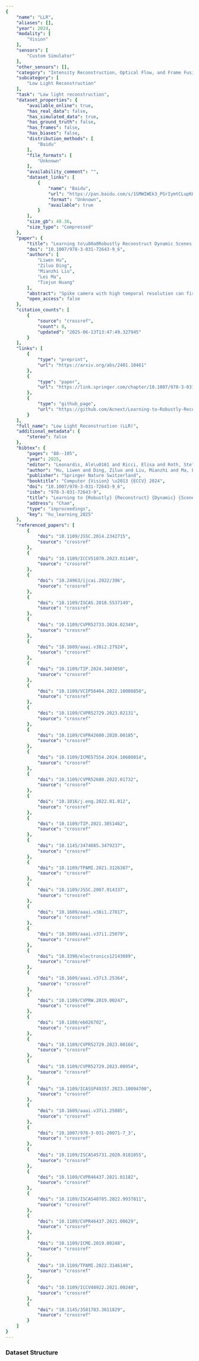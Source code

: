 ```yaml
---
{
    "name": "LLR",
    "aliases": [],
    "year": 2024,
    "modality": [
        "Vision"
    ],
    "sensors": [
        "Custom Simulator"
    ],
    "other_sensors": [],
    "category": "Intensity Reconstruction, Optical Flow, and Frame Fusion",
    "subcategory": [
        "Low Light Reconstruction"
    ],
    "task": "Low light reconstruction",
    "dataset_properties": {
        "available_online": true,
        "has_real_data": false,
        "has_simulated_data": true,
        "has_ground_truth": false,
        "has_frames": false,
        "has_biases": false,
        "distribution_methods": [
            "Baidu"
        ],
        "file_formats": [
            "Unknown"
        ],
        "availability_comment": "",
        "dataset_links": [
            {
                "name": "Baidu",
                "url": "https://pan.baidu.com/s/1SMWIWEk3_PGrIymtCLupKQ?pwd=95gi",
                "format": "Unknown",
                "available": true
            }
        ],
        "size_gb": 48.36,
        "size_type": "Compressed"
    },
    "paper": {
        "title": "Learning to\u00a0Robustly Reconstruct Dynamic Scenes from\u00a0Low-Light Spike Streams",
        "doi": "10.1007/978-3-031-72643-9_6",
        "authors": [
            "Liwen Hu",
            "Ziluo Ding",
            "Mianzhi Liu",
            "Lei Ma",
            "Tiejun Huang"
        ],
        "abstract": "Spike camera with high temporal resolution can fire continuous binary spike streams to record per-pixel light intensity. By using reconstruction methods, the scene details in high-speed scenes can be restored from spike streams. However, existing methods struggle to perform well in low-light environments due to insufficient information in spike streams. To this end, we propose a bidirectional recurrent-based reconstruction framework to better handle such extreme conditions. In more detail, a light-robust representation (LR-Rep) is designed to aggregate temporal information in spike streams. Moreover, a fusion module is used to extract temporal features. Besides, we synthesize a reconstruction dataset for high-speed low-light scenes where light sources are carefully designed to be consistent with reality. The experiment shows the superiority of our method. Importantly, our method also generalizes well to real spike streams. Our project is: https://github.com/Acnext/Learning-to-Robustly-Reconstruct-Dynamic-Scenes-from-Low-light-Spike-Streams/.",
        "open_access": false
    },
    "citation_counts": [
        {
            "source": "crossref",
            "count": 0,
            "updated": "2025-06-13T13:47:49.327945"
        }
    ],
    "links": [
        {
            "type": "preprint",
            "url": "https://arxiv.org/abs/2401.10461"
        },
        {
            "type": "paper",
            "url": "https://link.springer.com/chapter/10.1007/978-3-031-72643-9_6"
        },
        {
            "type": "github_page",
            "url": "https://github.com/Acnext/Learning-to-Robustly-Reconstruct-Dynamic-Scenes-from-Low-light-Spike-Streams/"
        }
    ],
    "full_name": "Low Light Reconstruction (LLR)",
    "additional_metadata": {
        "stereo": false
    },
    "bibtex": {
        "pages": "88--105",
        "year": 2025,
        "editor": "Leonardis, Ale\u0161 and Ricci, Elisa and Roth, Stefan and Russakovsky, Olga and Sattler, Torsten and Varol, G\u00fcl",
        "author": "Hu, Liwen and Ding, Ziluo and Liu, Mianzhi and Ma, Lei and Huang, Tiejun",
        "publisher": "Springer Nature Switzerland",
        "booktitle": "Computer {Vision} \u2013 {ECCV} 2024",
        "doi": "10.1007/978-3-031-72643-9_6",
        "isbn": "978-3-031-72643-9",
        "title": "Learning to {Robustly} {Reconstruct} {Dynamic} {Scenes} from {Low}-{Light} {Spike} {Streams}",
        "address": "Cham",
        "type": "inproceedings",
        "key": "hu_learning_2025"
    },
    "referenced_papers": [
        {
            "doi": "10.1109/JSSC.2014.2342715",
            "source": "crossref"
        },
        {
            "doi": "10.1109/ICCV51070.2023.01149",
            "source": "crossref"
        },
        {
            "doi": "10.24963/ijcai.2022/396",
            "source": "crossref"
        },
        {
            "doi": "10.1109/ISCAS.2010.5537149",
            "source": "crossref"
        },
        {
            "doi": "10.1109/CVPR52733.2024.02349",
            "source": "crossref"
        },
        {
            "doi": "10.1609/aaai.v38i2.27924",
            "source": "crossref"
        },
        {
            "doi": "10.1109/TIP.2024.3403050",
            "source": "crossref"
        },
        {
            "doi": "10.1109/VCIP56404.2022.10008850",
            "source": "crossref"
        },
        {
            "doi": "10.1109/CVPR52729.2023.02131",
            "source": "crossref"
        },
        {
            "doi": "10.1109/CVPR42600.2020.00185",
            "source": "crossref"
        },
        {
            "doi": "10.1109/ICME57554.2024.10688014",
            "source": "crossref"
        },
        {
            "doi": "10.1109/CVPR52688.2022.01732",
            "source": "crossref"
        },
        {
            "doi": "10.1016/j.eng.2022.01.012",
            "source": "crossref"
        },
        {
            "doi": "10.1109/TIP.2021.3051462",
            "source": "crossref"
        },
        {
            "doi": "10.1145/3474085.3479237",
            "source": "crossref"
        },
        {
            "doi": "10.1109/TPAMI.2021.3126387",
            "source": "crossref"
        },
        {
            "doi": "10.1109/JSSC.2007.914337",
            "source": "crossref"
        },
        {
            "doi": "10.1609/aaai.v38i1.27817",
            "source": "crossref"
        },
        {
            "doi": "10.1609/aaai.v37i1.25079",
            "source": "crossref"
        },
        {
            "doi": "10.3390/electronics12143089",
            "source": "crossref"
        },
        {
            "doi": "10.1609/aaai.v37i3.25364",
            "source": "crossref"
        },
        {
            "doi": "10.1109/CVPRW.2019.00247",
            "source": "crossref"
        },
        {
            "doi": "10.1108/eb026702",
            "source": "crossref"
        },
        {
            "doi": "10.1109/CVPR52729.2023.00166",
            "source": "crossref"
        },
        {
            "doi": "10.1109/CVPR52729.2023.00954",
            "source": "crossref"
        },
        {
            "doi": "10.1109/ICASSP49357.2023.10094700",
            "source": "crossref"
        },
        {
            "doi": "10.1609/aaai.v37i1.25085",
            "source": "crossref"
        },
        {
            "doi": "10.1007/978-3-031-20071-7_3",
            "source": "crossref"
        },
        {
            "doi": "10.1109/ISCAS45731.2020.9181055",
            "source": "crossref"
        },
        {
            "doi": "10.1109/CVPR46437.2021.01182",
            "source": "crossref"
        },
        {
            "doi": "10.1109/ISCAS48785.2022.9937811",
            "source": "crossref"
        },
        {
            "doi": "10.1109/CVPR46437.2021.00629",
            "source": "crossref"
        },
        {
            "doi": "10.1109/ICME.2019.00248",
            "source": "crossref"
        },
        {
            "doi": "10.1109/TPAMI.2022.3146140",
            "source": "crossref"
        },
        {
            "doi": "10.1109/ICCV48922.2021.00240",
            "source": "crossref"
        },
        {
            "doi": "10.1145/3581783.3611829",
            "source": "crossref"
        }
    ]
}
---
```



### Dataset Structure